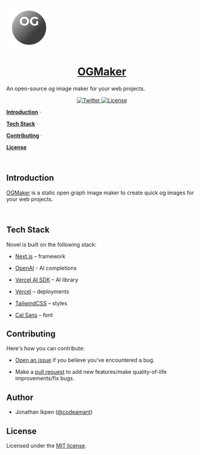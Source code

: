 <a  align="center" href="https://ogmaker.vercel.app">

<img  align="center" alt="OGMaker is an og image creator"  src="/app/assets/logo.png">

<h1  align="center">OGMaker</h1>

</a>

<p  align="center">

An open-source og image maker for your web projects.

</p>

<p  align="center">

<a  href="https://twitter.com/codeamant">

<img  src="https://img.shields.io/twitter/follow/codeamant?style=flat&label=%40codeamant&logo=twitter&color=0bf&logoColor=fff"  alt="Twitter"  />

</a>

<a  href="https://github.com/steven-tey/novel/blob/main/LICENSE">

<img  src="https://img.shields.io/github/license/steven-tey/novel?label=license&logo=github&color=f80&logoColor=fff"  alt="License"  />

</a>

</p>

<p  align="center">

<a  href="#introduction"><strong>Introduction</strong></a> ·

<a  href="#tech-stack"><strong>Tech Stack</strong></a> ·

<a  href="#contributing"><strong>Contributing</strong></a> ·

<a  href="#license"><strong>License</strong></a>

</p>

<br/>

## Introduction

[OGMaker](https://ogmaker.vercel.app/) is a static open graph image maker to create quick og images for your web projects.

<br  />

## Tech Stack

Novel is built on the following stack:

- [Next.js](https://nextjs.org/) – framework

- [OpenAI](https://openai.com/) - AI completions

- [Vercel AI SDK](https://sdk.vercel.ai/docs) – AI library

- [Vercel](https://vercel.com) – deployments

- [TailwindCSS](https://tailwindcss.com/) – styles

- [Cal Sans](https://github.com/calcom/font) – font

## Contributing

Here's how you can contribute:

- [Open an issue](https://github.com/jonathan-ikpen/ogmaker/issues) if you believe you've encountered a bug.

- Make a [pull request](https://github.com/jonathan-ikpen/ogmaker/pull) to add new features/make quality-of-life improvements/fix bugs.

<a  href="https://github.com/jonathan-ikpen/ogmaker/graphs/contributors">

<imgf  src="https://contrib.rocks/image?repo=jonathan-ikpen/ogmaker"  />

</a>

## Author

- Jonathan Ikpen ([@codeamant](https://twitter.com/codeamant))

## License

Licensed under the [MIT license](https://github.com/jonathan-ikpen/ogmaker/blob/main/LICENSE).
